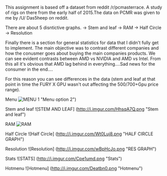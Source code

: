 
This assignment is based off a dataset from reddit /r/pcmasterrace. A study of rigs on there from the early half of 2015.The data on PCMR was given to me by /U/ Das5heep on reddit.

There are about 5 disntictive graphs.
-> Stem and leaf
-> RAM
-> Half Circle
-> Resolution

Finally there is a section for general statistics for data that I didn't fully get to implement.
The main objective was to contrast different companies and how the conusmer goes about buying the main companies products.
We can see evident contrasts between AMD vs NVIDIA and AMD vs Intel. 
From this all it's obvious that AMD lag behind in everything....Sad news for the consumer in the end....

For this reason you can see differences in the data (stem and leaf at that point in time the FURY X GPU wasn't out affecting the 500/700+Gpu price range).

Menu
![MENU 1](http://i.imgur.com/EVcp5Cj.png) "Menu option 2")

Stem and leaf 
![STEM AND LEAF] (http://i.imgur.com/HhsqA7Q.png "Stem and leaf")

RAM
![RAM]( http://i.imgur.com/DJElVVQ.png "RAM graph")

Half Circle
![Half Circle] (http://i.imgur.com/Wt0Luj8.png "HALF CIRCLE GRAPH")

Resolution
![Resolution] (http://i.imgur.com/wBpHcJo.png "RES GRAPH")

Stats
![STATS] (http://i.imgur.com/Cpe1umd.png "Stats")

Hotmenu
![Hotmenu] (http://i.imgur.com/Deatbn0.png "Hotmenu")
